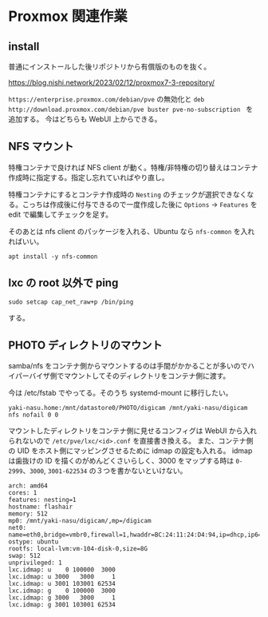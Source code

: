 # Proxmox 関連作業

## install

普通にインストールした後リポジトリから有償版のものを抜く。

https://blog.nishi.network/2023/02/12/proxmox7-3-repository/

`https://enterprise.proxmox.com/debian/pve` の無効化と `deb http://download.proxmox.com/debian/pve buster pve-no-subscription
` を追加する。
今はどちらも WebUI 上からできる。

## NFS マウント

特権コンテナで良ければ NFS client が動く。特権/非特権の切り替えはコンテナ作成時に指定する。指定し忘れていればやり直し。

特権コンテナにするとコンテナ作成時の `Nesting` のチェックが選択できなくなる。こっちは作成後に付与できるので一度作成した後に
`Options` -> `Features` を edit で編集してチェックを足す。

そのあとは nfs client のパッケージを入れる、Ubuntu なら `nfs-common` を入れればいい。

    apt install -y nfs-common

## lxc の root 以外で ping

    sudo setcap cap_net_raw+p /bin/ping

する。

## PHOTO ディレクトリのマウント

samba/nfs をコンテナ側からマウントするのは手間がかかることが多いのでハイパーバイザ側でマウントしてそのディレクトリをコンテナ側に渡す。

今は /etc/fstab でやってる。そのうち systemd-mount に移行したい。

```
yaki-nasu.home:/mnt/datastore0/PHOTO/digicam /mnt/yaki-nasu/digicam nfs nofail 0 0
```

マウントしたディレクトリをコンテナ側に見せるコンフィグは WebUI から入れられないので `/etc/pve/lxc/<id>.conf` を直接書き換える。
また、コンテナ側の UID をホスト側にマッピングさせるために idmap の設定も入れる。
idmap は歯抜けの ID を描くのがめんどくさいらしく、3000 をマップする時は `0-2999`、`3000`, `3001-622534` の３つを書かないといけない。

```
arch: amd64
cores: 1
features: nesting=1
hostname: flashair
memory: 512
mp0: /mnt/yaki-nasu/digicam/,mp=/digicam
net0: name=eth0,bridge=vmbr0,firewall=1,hwaddr=BC:24:11:24:D4:94,ip=dhcp,ip6=auto,type=veth
ostype: ubuntu
rootfs: local-lvm:vm-104-disk-0,size=8G
swap: 512
unprivileged: 1
lxc.idmap: u    0 100000  3000
lxc.idmap: u 3000   3000     1
lxc.idmap: u 3001 103001 62534
lxc.idmap: g    0 100000  3000
lxc.idmap: g 3000   3000     1
lxc.idmap: g 3001 103001 62534
```
